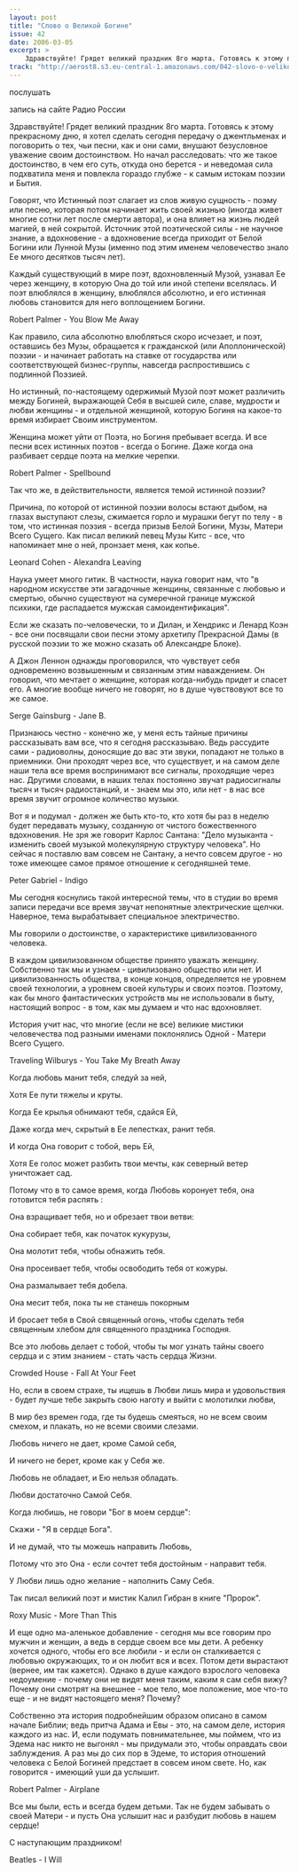 ```yaml
---
layout: post
title: "Слово о Великой Богине"
issue: 42
date: 2006-03-05
excerpt: >
    Здравствуйте! Грядет великий праздник 8го марта. Готовясь к этому прекрасному дню, я хотел сделать сегодня передачу о джентльменах и поговорить о тех, чьи песни, как и они сами, внушают безусловное уважение своим достоинством. Но начал расследовать: что же такое достоинство, в чем его суть, откуда оно берется - и неведомая сила подхватила меня и повлекла гораздо глубже - к самым истокам поэзии и Бытия.
track: "http://aerost8.s3.eu-central-1.amazonaws.com/042-slovo-o-velikoj-bogine.mp3"
---
```


послушать

запись на сайте Радио России

Здравствуйте! Грядет великий праздник 8го марта. Готовясь к этому прекрасному дню, я хотел сделать сегодня передачу о джентльменах и поговорить о тех, чьи песни, как и они сами, внушают безусловное уважение своим достоинством. Но начал расследовать: что же такое достоинство, в чем его суть, откуда оно берется - и неведомая сила подхватила меня и повлекла гораздо глубже - к самым истокам поэзии и Бытия.

Говорят, что Истинный поэт слагает из слов живую сущность - поэму или песню, которая потом начинает жить своей жизнью (иногда живет многие сотни лет после смерти автора), и она влияет на жизнь людей магией, в ней сокрытой. Источник этой поэтической силы - не научное знание, а вдохновение - а вдохновение всегда приходит от Белой Богини или Лунной Музы (именно под этим именем человечество знало Ее много десятков тысяч лет).

Каждый существующий в мире поэт, вдохновленный Музой, узнавал Ее через женщину, в которую Она до той или иной степени вселялась. И поэт влюблялся в женщину, влюблялся абсолютно, и его истинная любовь становится для него воплощением Богини.

Robert Palmer - You Blow Me Away

Как правило, сила абсолютно влюбляться скоро исчезает, и поэт, оставшись без Музы, обращается к гражданской (или Аполлонической) поэзии - и начинает работать на ставке от государства или соответствующей бизнес-группы, навсегда распростившись с подлинной Поэзией.

Но истинный, по-настоящему одержимый Музой поэт может различить между Богиней, выражающей Себя в высшей силе, славе, мудрости и любви женщины - и отдельной женщиной, которую Богиня на какое-то время избирает Своим инструментом.

Женщина может уйти от Поэта, но Богиня пребывает всегда. И все песни всех истинных поэтов - всегда о Богине. Даже когда она разбивает сердце поэта на мелкие черепки.

Robert Palmer - Spellbound

Так что же, в действительности, является темой истинной поэзии?

Причина, по которой от истинной поэзии волосы встают дыбом, на глазах выступают слезы, сжимается горло и мурашки бегут по телу - в том, что истинная поэзия - всегда призыв Белой Богини, Музы, Матери Всего Сущего. Как писал великий певец Музы Китс - все, что напоминает мне о ней, пронзает меня, как копье.

Leonard Cohen - Alexandra Leaving

Наука умеет много гитик. В частности, наука говорит нам, что "в народном искусстве эти загадочные женщины, связанные с любовью и смертью, обычно существуют на сумеречной границе мужской психики, где распадается мужская самоидентификация".

Если же сказать по-человечески, то и Дилан, и Хендрикс и Ленард Коэн - все они посвящали свои песни этому архетипу Прекрасной Дамы (в русской поэзии то же можно сказать об Александре Блоке).

А Джон Леннон однажды проговорился, что чувствует себя одновременно возвышенным и связанным этим наваждением. Он говорил, что мечтает о женщине, которая когда-нибудь придет и спасет его. А многие вообще ничего не говорят, но в душе чувствовуют все то же самое.

Serge Gainsburg - Jane B.

Признаюсь честно - конечно же, у меня есть тайные причины рассказывать вам все, что я сегодня рассказываю. Ведь рассудите сами - радиоволны, доносящие до вас эти звуки, попадают не только в приемники. Они проходят через все, что существует, и на самом деле наши тела все время воспринимают все сигналы, проходящие через нас. Другими словами, в наших телах постоянно звучат радиосигналы тысяч и тысяч радиостанций, и - знаем мы это, или нет - в нас все время звучит огромное количество музыки.

Вот я и подумал - должен же быть кто-то, кто хотя бы раз в неделю будет передавать музыку, созданную от чистого божественного вдохновения. Не зря же говорит Карлос Сантана: "Дело музыканта - изменить своей музыкой молекулярную структуру человека". Но сейчас я поставлю вам совсем не Сантану, а нечто совсем другое - но тоже имеющее самое прямое отношение к сегодняшней теме.

Peter Gabriel - Indigo

Мы сегодня коснулись такой интересной темы, что в студии во время записи передачи все время звучат непонятные электрические щелчки. Наверное, тема вырабатывает специальное электричество.

Мы говорили о достоинстве, о характеристике цивилизованного человека.

В каждом цивилизованном обществе принято уважать женщину. Собственно так мы и узнаем - цивилизовано общество или нет. И цивилизованность общества, в конце концов, определяется не уровнем своей технологии, а уровнем своей культуры и своих поэтов. Поэтому, как бы много фантастических устройств мы не использовали в быту, настоящий вопрос - в том, как мы думаем и что нас вдохновляет.

История учит нас, что многие (если не все) великие мистики человечества под разными именами поклонялись Одной - Матери Всего Сущего.

Traveling Wilburys - You Take My Breath Away

Когда любовь манит тебя, следуй за ней,

Хотя Ее пути тяжелы и круты.

Когда Ее крылья обнимают тебя, сдайся Ей,

Даже когда меч, скрытый в Ее лепестках, ранит тебя.

И когда Она говорит с тобой, верь Ей,

Хотя Ее голос может разбить твои мечты, как северный ветер уничтожает сад.

Потому что в то самое время, когда Любовь коронует тебя, она готовится тебя распять :

Она взращивает тебя, но и обрезает твои ветви:

Она собирает тебя, как початок кукурузы,

Она молотит тебя, чтобы обнажить тебя.

Она просеивает тебя, чтобы освободить тебя от кожуры.

Она размалывает тебя добела.

Она месит тебя, пока ты не станешь покорным

И бросает тебя в Свой священный огонь, чтобы сделать тебя священным хлебом для священного праздника Господня.

Все это любовь делает с тобой, чтобы ты мог узнать тайны своего сердца и с этим знанием - стать часть сердца Жизни.

Crowded House - Fall At Your Feet

Но, если в своем страхе, ты ищешь в Любви лишь мира и удовольствия - будет лучше тебе закрыть свою наготу и выйти с молотилки любви,

В мир без времен года, где ты будешь смеяться, но не всем своим смехом, и плакать, но не всеми своими слезами.

Любовь ничего не дает, кроме Самой себя,

И ничего не берет, кроме как у Себя же.

Любовь не обладает, и Ею нельзя обладать.

Любви достаточно Самой Себя.

Когда любишь, не говори "Бог в моем сердце":

Скажи - "Я в сердце Бога".

И не думай, что ты можешь направить Любовь,

Потому что это Она - если сочтет тебя достойным - направит тебя.

У Любви лишь одно желание - наполнить Саму Себя.

Так писал великий поэт и мистик Калил Гибран в книге "Пророк".

Roxy Music - More Than This

И еще одно ма-аленькое добавление - сегодня мы все говорим про мужчин и женщин, а ведь в сердце своем все мы дети. А ребенку хочется одного, чтобы его все любили - и если он сталкивается с любовью окружающих, то и он любит вся и всех. Потом дети вырастают (вернее, им так кажется). Однако в душе каждого взрослого человека недоумение - почему они не видят меня таким, каким я сам себя вижу? Почему они смотрят на внешнее - мое тело, мое положение, мое что-то еще - и не видят настоящего меня? Почему?

Собственно эта история подробнейшим образом описано в самом начале Библии; ведь притча Адама и Евы - это, на самом деле, история каждого из нас. И, если подумать повнимательнее, мы поймем, что из Эдема нас никто не выгонял - мы придумали это, чтобы оправдать свои заблуждения. А раз мы до сих пор в Эдеме, то история отношений человека с Белой Богиней предстает в совсем ином свете. Но, как говорится - имеющий уши да услышит.

Robert Palmer - Airplane

Все мы были, есть и всегда будем детьми. Так не будем забывать о своей Матери - и пусть Она услышит нас и разбудит любовь в нашем сердце!

С наступающим праздником!

Beatles - I Will
